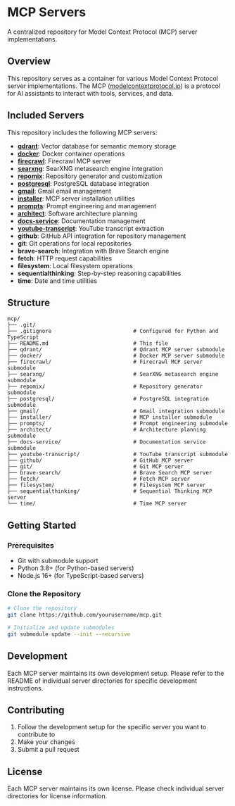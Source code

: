 # MCP Servers

A centralized repository for Model Context Protocol (MCP) server implementations.

## Overview

This repository serves as a container for various Model Context Protocol server implementations. The MCP ([modelcontextprotocol.io](https://modelcontextprotocol.io)) is a protocol for AI assistants to interact with tools, services, and data.

## Included Servers

This repository includes the following MCP servers:

- **[qdrant](https://github.com/qdrant/mcp-server-qdrant)**: Vector database for semantic memory storage
- **[docker](https://github.com/ckreiling/mcp-server-docker)**: Docker container operations
- **[firecrawl](https://github.com/vrknetha/mcp-server-firecrawl)**: Firecrawl MCP server
- **[searxng](https://github.com/maccam912/searxng-mcp-server)**: SearXNG metasearch engine integration
- **[repomix](https://github.com/yamadashy/repomix)**: Repository generator and customization
- **[postgresql](https://github.com/vignesh-codes/ai-agents-mcp-pg)**: PostgreSQL database integration
- **[gmail](https://github.com/GongRzhe/Gmail-MCP-Server)**: Gmail email management
- **[installer](https://github.com/anaisbetts/mcp-installer)**: MCP server installation utilities
- **[prompts](https://github.com/sparesparrow/mcp-prompts)**: Prompt engineering and management
- **[architect](https://github.com/squirrelogic/mcp-architect)**: Software architecture planning
- **[docs-service](https://github.com/alekspetrov/mcp-docs-service)**: Documentation management
- **[youtube-transcript](https://github.com/kimtaeyoon83/mcp-server-youtube-transcript)**: YouTube transcript extraction
- **github**: GitHub API integration for repository management
- **git**: Git operations for local repositories
- **brave-search**: Integration with Brave Search engine
- **fetch**: HTTP request capabilities
- **filesystem**: Local filesystem operations
- **sequentialthinking**: Step-by-step reasoning capabilities
- **time**: Date and time utilities

## Structure

```
mcp/
├── .git/
├── .gitignore                          # Configured for Python and TypeScript
├── README.md                           # This file
├── qdrant/                             # Qdrant MCP server submodule
├── docker/                             # Docker MCP server submodule
├── firecrawl/                          # Firecrawl MCP server submodule
├── searxng/                            # SearXNG metasearch engine submodule
├── repomix/                            # Repository generator submodule
├── postgresql/                         # PostgreSQL integration submodule
├── gmail/                              # Gmail integration submodule
├── installer/                          # MCP installer submodule
├── prompts/                            # Prompt engineering submodule
├── architect/                          # Architecture planning submodule
├── docs-service/                       # Documentation service submodule
├── youtube-transcript/                 # YouTube transcript submodule
├── github/                             # GitHub MCP server
├── git/                                # Git MCP server
├── brave-search/                       # Brave Search MCP server
├── fetch/                              # Fetch MCP server
├── filesystem/                         # Filesystem MCP server
├── sequentialthinking/                 # Sequential Thinking MCP server
└── time/                               # Time MCP server
```

## Getting Started

### Prerequisites

- Git with submodule support
- Python 3.8+ (for Python-based servers)
- Node.js 16+ (for TypeScript-based servers)

### Clone the Repository

```bash
# Clone the repository
git clone https://github.com/yourusername/mcp.git

# Initialize and update submodules
git submodule update --init --recursive
```

## Development

Each MCP server maintains its own development setup. Please refer to the README of individual server directories for specific development instructions.

## Contributing

1. Follow the development setup for the specific server you want to contribute to
2. Make your changes
3. Submit a pull request

## License

Each MCP server maintains its own license. Please check individual server directories for license information. 